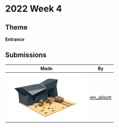 # 2022 Week 4


## Theme

**Entrance**


## Submissions

| Made | By |
|------|----|
| <img src="./jen_abbott/jen-abbott-mine-entrance-jan2022.png" height="150" /> | [jen_abbott](./jen_abbott/) |
